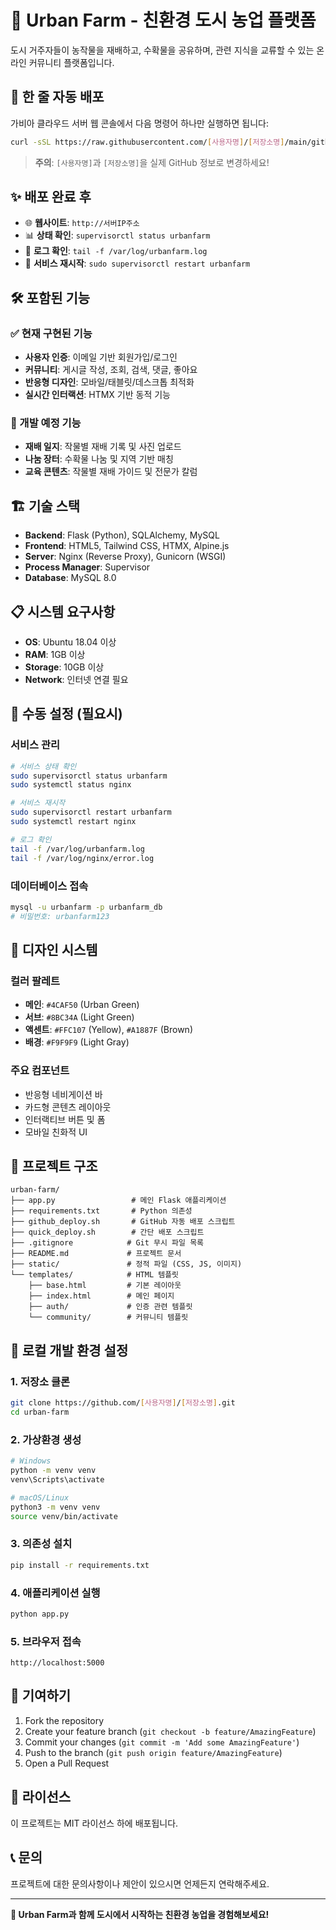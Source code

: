 # 🌱 Urban Farm - 친환경 도시 농업 플랫폼

도시 거주자들이 농작물을 재배하고, 수확물을 공유하며, 관련 지식을 교류할 수 있는 온라인 커뮤니티 플랫폼입니다.

## 🚀 한 줄 자동 배포

가비아 클라우드 서버 웹 콘솔에서 다음 명령어 하나만 실행하면 됩니다:

```bash
curl -sSL https://raw.githubusercontent.com/[사용자명]/[저장소명]/main/github_deploy.sh | bash
```

> **주의**: `[사용자명]`과 `[저장소명]`을 실제 GitHub 정보로 변경하세요!

## ✨ 배포 완료 후

- 🌐 **웹사이트**: `http://서버IP주소`
- 📊 **상태 확인**: `supervisorctl status urbanfarm`
- 📝 **로그 확인**: `tail -f /var/log/urbanfarm.log`
- 🔄 **서비스 재시작**: `sudo supervisorctl restart urbanfarm`

## 🛠️ 포함된 기능

### ✅ 현재 구현된 기능
- **사용자 인증**: 이메일 기반 회원가입/로그인
- **커뮤니티**: 게시글 작성, 조회, 검색, 댓글, 좋아요
- **반응형 디자인**: 모바일/태블릿/데스크톱 최적화
- **실시간 인터랙션**: HTMX 기반 동적 기능

### 🚧 개발 예정 기능
- **재배 일지**: 작물별 재배 기록 및 사진 업로드
- **나눔 장터**: 수확물 나눔 및 지역 기반 매칭
- **교육 콘텐츠**: 작물별 재배 가이드 및 전문가 칼럼

## 🏗️ 기술 스택

- **Backend**: Flask (Python), SQLAlchemy, MySQL
- **Frontend**: HTML5, Tailwind CSS, HTMX, Alpine.js
- **Server**: Nginx (Reverse Proxy), Gunicorn (WSGI)
- **Process Manager**: Supervisor
- **Database**: MySQL 8.0

## 📋 시스템 요구사항

- **OS**: Ubuntu 18.04 이상
- **RAM**: 1GB 이상
- **Storage**: 10GB 이상
- **Network**: 인터넷 연결 필요

## 🔧 수동 설정 (필요시)

### 서비스 관리
```bash
# 서비스 상태 확인
sudo supervisorctl status urbanfarm
sudo systemctl status nginx

# 서비스 재시작
sudo supervisorctl restart urbanfarm
sudo systemctl restart nginx

# 로그 확인
tail -f /var/log/urbanfarm.log
tail -f /var/log/nginx/error.log
```

### 데이터베이스 접속
```bash
mysql -u urbanfarm -p urbanfarm_db
# 비밀번호: urbanfarm123
```

## 🎨 디자인 시스템

### 컬러 팔레트
- **메인**: `#4CAF50` (Urban Green)
- **서브**: `#8BC34A` (Light Green)  
- **액센트**: `#FFC107` (Yellow), `#A1887F` (Brown)
- **배경**: `#F9F9F9` (Light Gray)

### 주요 컴포넌트
- 반응형 네비게이션 바
- 카드형 콘텐츠 레이아웃
- 인터랙티브 버튼 및 폼
- 모바일 친화적 UI

## 📁 프로젝트 구조

```
urban-farm/
├── app.py                 # 메인 Flask 애플리케이션
├── requirements.txt       # Python 의존성
├── github_deploy.sh       # GitHub 자동 배포 스크립트
├── quick_deploy.sh        # 간단 배포 스크립트
├── .gitignore            # Git 무시 파일 목록
├── README.md             # 프로젝트 문서
├── static/               # 정적 파일 (CSS, JS, 이미지)
└── templates/            # HTML 템플릿
    ├── base.html         # 기본 레이아웃
    ├── index.html        # 메인 페이지
    ├── auth/             # 인증 관련 템플릿
    └── community/        # 커뮤니티 템플릿
```

## 🚀 로컬 개발 환경 설정

### 1. 저장소 클론
```bash
git clone https://github.com/[사용자명]/[저장소명].git
cd urban-farm
```

### 2. 가상환경 생성
```bash
# Windows
python -m venv venv
venv\Scripts\activate

# macOS/Linux
python3 -m venv venv
source venv/bin/activate
```

### 3. 의존성 설치
```bash
pip install -r requirements.txt
```

### 4. 애플리케이션 실행
```bash
python app.py
```

### 5. 브라우저 접속
```
http://localhost:5000
```

## 🤝 기여하기

1. Fork the repository
2. Create your feature branch (`git checkout -b feature/AmazingFeature`)
3. Commit your changes (`git commit -m 'Add some AmazingFeature'`)
4. Push to the branch (`git push origin feature/AmazingFeature`)
5. Open a Pull Request

## 📄 라이선스

이 프로젝트는 MIT 라이선스 하에 배포됩니다.

## 📞 문의

프로젝트에 대한 문의사항이나 제안이 있으시면 언제든지 연락해주세요.

---

**🌱 Urban Farm과 함께 도시에서 시작하는 친환경 농업을 경험해보세요!** 